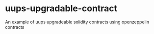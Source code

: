 # uups-upgradable-contract
An example of uups upgradeable solidity contracts using openzeppelin contracts
